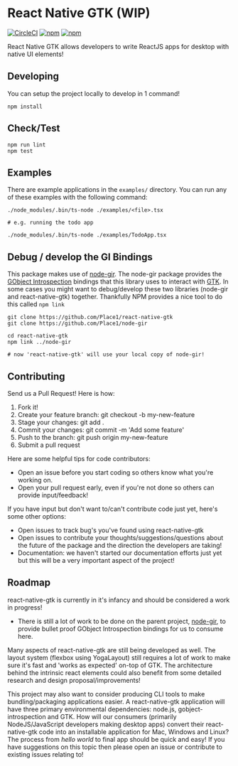 # React Native GTK (WIP)
[![CircleCI](https://circleci.com/gh/Place1/react-native-gtk/tree/master.svg?style=shield)](https://circleci.com/gh/Place1/react-native-gtk/tree/master)
[![npm](https://img.shields.io/npm/v/react-native-gtk.svg?style=flat-square)](https://www.npmjs.com/package/react-native-gtk)
[![npm](https://img.shields.io/npm/dt/react-native-gtk.svg?style=flat-square)](https://www.npmjs.com/package/react-native-gtk)

React Native GTK allows developers to write ReactJS apps for desktop with native UI elements!

## Developing
You can setup the project locally to develop in 1 command!
```
npm install
```

## Check/Test
```
npm run lint
npm test
```

## Examples
There are example applications in the `examples/` directory. You can run any of these examples
with the following command:
```
./node_modules/.bin/ts-node ./examples/<file>.tsx

# e.g. running the todo app

./node_modules/.bin/ts-node ./examples/TodoApp.tsx
```

## Debug / develop the GI Bindings
This package makes use of [node-gir](https://github.com/Place1/node-gir). The node-gir package provides the
[GObject Introspection](https://wiki.gnome.org/Projects/GObjectIntrospection) bindings that this library uses
to interact with [GTK](https://developer.gnome.org/gtk3/stable/). In some cases you might want to
debug/develop these two libraries (node-gir and react-native-gtk) together. Thankfully NPM provides a nice
tool to do this called `npm link`

```
git clone https://github.com/Place1/react-native-gtk
git clone https://github.com/Place1/node-gir

cd react-native-gtk
npm link ../node-gir

# now 'react-native-gtk' will use your local copy of node-gir!
```

## Contributing
Send us a Pull Request! Here is how:
1. Fork it!
2. Create your feature branch: git checkout -b my-new-feature
3. Stage your changes: git add .
3. Commit your changes: git commit -m 'Add some feature'
4. Push to the branch: git push origin my-new-feature
5. Submit a pull request

Here are some helpful tips for code contributors:
- Open an issue before you start coding so others know what you're working on.
- Open your pull request early, even if you're not done so others can provide input/feedback!

If you have input but don't want to/can't contribute code just yet, here's some other options:
- Open issues to track bug's you've found using react-native-gtk
- Open issues to contribute your thoughts/suggestions/questions about the future of the package
  and the direction the developers are taking!
- Documentation: we haven't started our documentation efforts just yet but this will be a very
  important aspect of the project!


## Roadmap
react-native-gtk is currently in it's infancy and should be considered a work in progress!

* There is still a lot of work to be done on the parent project, [node-gir](https://github.com/Place1/node-gir),
to provide bullet proof GObject Introspection bindings for us to consume here.

Many aspects of react-native-gtk are still being developed as well. The layout system (flexbox
using YogaLayout) still requires a lot of work to make sure it's fast and 'works as expected'
on-top of GTK. The architecture behind the intrinsic react elements could also benefit from
some detailed research and design proposal/improvements!

This project may also want to consider producing CLI tools to make bundling/packaging
applications easier. A react-native-gtk application will have three primary environmental
dependencies: node.js, gobject-introspection and GTK. How will our consumers (primarily NodeJS/JavaScript developers making
desktop apps) convert their react-native-gtk code into an installable application for Mac, Windows
and Linux? The process from _hello world_ to final app should be quick and easy! If you have suggestions
on this topic then please open an issue or contribute to existing issues relating to!
